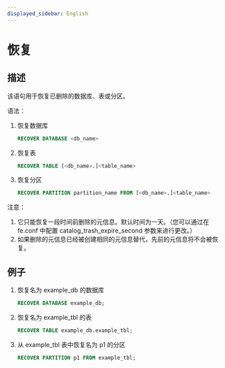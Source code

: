 ```yaml
---
displayed_sidebar: English
---
```


# 恢复

## 描述

该语句用于恢复已删除的数据库、表或分区。

语法：

1. 恢复数据库

    ```sql
    RECOVER DATABASE <db_name>
    ```

2. 恢复表

    ```sql
    RECOVER TABLE [<db_name>.]<table_name>
    ```

3. 恢复分区

    ```sql
    RECOVER PARTITION partition_name FROM [<db_name>.]<table_name>
    ```

注意：

1. 它只能恢复一段时间前删除的元信息。默认时间为一天。（您可以通过在 fe.conf 中配置 catalog_trash_expire_second 参数来进行更改。）
2. 如果删除的元信息已经被创建相同的元信息替代，先前的元信息将不会被恢复。

## 例子

1. 恢复名为 example_db 的数据库

    ```sql
    RECOVER DATABASE example_db;
    ```

2. 恢复名为 example_tbl 的表

    ```sql
    RECOVER TABLE example_db.example_tbl;
    ```

3. 从 example_tbl 表中恢复名为 p1 的分区

    ```sql
    RECOVER PARTITION p1 FROM example_tbl;
    ```
